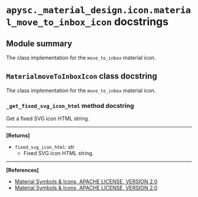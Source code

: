 # `apysc._material_design.icon.material_move_to_inbox_icon` docstrings

## Module summary

The class implementation for the `move_to_inbox` material icon.

## `MaterialmoveToInboxIcon` class docstring

The class implementation for the `move_to_inbox` material icon.

### `_get_fixed_svg_icon_html` method docstring

Get a fixed SVG icon HTML string.<hr>

**[Returns]**

- `fixed_svg_icon_html`: str
  - Fixed SVG icon HTML string.

<hr>

**[References]**

- [Material Symbols & Icons, APACHE LICENSE, VERSION 2.0](https://fonts.google.com/icons?icon.size=24&icon.color=%23e8eaed)
- [Material Symbols & Icons, APACHE LICENSE, VERSION 2.0](https://www.apache.org/licenses/LICENSE-2.0.html)